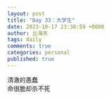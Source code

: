 ```yaml
---
layout: post
title: "Day 33：大学生"
date: 2023-10-17 23:38:59 +0800
author: 丘海东 
tags: daily
comments: true
categories: personal
published: true
---
```

清澈的愚蠢  
命很脆却杀不死
